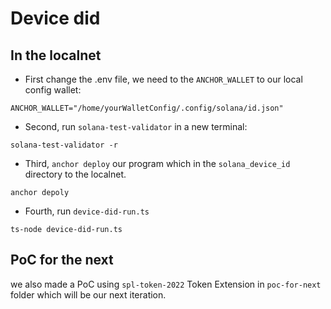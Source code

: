 # Device did

## In the localnet

- First change the .env file, we need to the `ANCHOR_WALLET` to our local config wallet:
```
ANCHOR_WALLET="/home/yourWalletConfig/.config/solana/id.json"
```

- Second, run `solana-test-validator` in a new terminal:
```
solana-test-validator -r
```

- Third, `anchor deploy` our program which in the `solana_device_id` directory to the localnet.
```
anchor depoly
```

- Fourth, run `device-did-run.ts`
```
ts-node device-did-run.ts
```

## PoC for the next

we also made a PoC using `spl-token-2022` Token Extension in `poc-for-next` folder which will be our next iteration.
